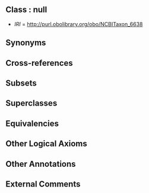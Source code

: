 
## Class : null

 * *IRI* = http://purl.obolibrary.org/obo/NCBITaxon_6638

## Synonyms


## Cross-references


## Subsets


## Superclasses


## Equivalencies


## Other Logical Axioms


## Other Annotations


## External Comments

